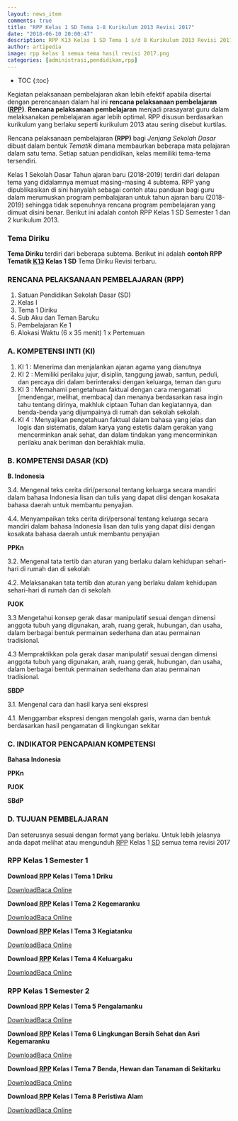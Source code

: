 ```yaml
---
layout: news_item
comments: true
title: "RPP Kelas 1 SD Tema 1-8 Kurikulum 2013 Revisi 2017"
date: "2018-06-10 20:00:47"
description: RPP K13 Kelas 1 SD Tema 1 s/d 8 Kurikulum 2013 Revisi 2017 ini sebagai referensi atau contoh dalam membuat program pembelajaran (RPP) tahun Ajaran 2018-2019.
author: artipedia
image: rpp kelas 1 semua tema hasil revisi 2017.png
categories: [administrasi,pendidikan,rpp]
---
```

* TOC
{:toc}

Kegiatan pelaksanaan pembelajaran akan lebih efektif apabila disertai dengan perencanaan dalam hal ini <b>rencana pelaksanaan pembelajaran (<acronym title="Rencana Pelaksanaan Pembelajaran">RPP</acronym>)</b>. <b>Rencana pelaksanaan pembelajaran</b> menjadi prasayarat guru dalam melaksanakan pembelajaran agar lebih optimal. RPP disusun berdasarkan kurikulum yang berlaku seperti kurikulum 2013 atau sering disebut kurtilas. 

Rencana pelaksanaan pembelajaran <b>(RPP)</b> bagi <i>Jenjang Sekolah Dasar</i> dibuat dalam bentuk <i>Tematik</i> dimana membaurkan beberapa mata pelajaran dalam satu tema. Setiap satuan pendidikan, kelas memiliki tema-tema tersendiri. 

Kelas 1 Sekolah Dasar Tahun ajaran baru (2018-2019) terdiri dari delapan tema yang didalamnya memuat masing-masing 4 subtema. RPP yang dipublikasikan di sini hanyalah sebagai contoh atau panduan bagi guru dalam merumuskan program pembalajaran untuk tahun ajaran baru (2018-2019) sehingga tidak sepenuhnya rencana program pembelajaran yang dimuat disini benar. Berikut ini adalah contoh RPP Kelas 1 SD Semester 1 dan 2 kurikulum 2013.

### Tema Diriku
<b>Tema Diriku</b> terdiri dari beberapa subtema. Berikut ini adalah <b>contoh RPP Tematik <acronym title="Kurikulum 2013">K13</acronym> Kelas 1 SD</b> Tema Diriku Revisi terbaru.

### RENCANA PELAKSANAAN PEMBELAJARAN (RPP)
1. Satuan Pendidikan Sekolah Dasar (SD)
2. Kelas I 
3. Tema 1 Diriku
4. Sub Aku dan Teman Baruku
5. Pembelajaran Ke 1
6. Alokasi Waktu (6 x 35 menit) 1 x Pertemuan

### A. KOMPETENSI INTI (KI)
1. KI 1 : Menerima dan menjalankan ajaran agama yang dianutnya
2. KI 2 : Memiliki perilaku jujur, disiplin, tanggung jawab, santun, peduli, dan percaya diri dalam berinteraksi dengan keluarga, teman dan guru
3. KI 3 : Memahami pengetahuan faktual dengan cara mengamati [mendengar, melihat, membaca] dan menanya berdasarkan rasa ingin tahu tentang dirinya, makhluk ciptaan Tuhan dan kegiatannya, dan benda-benda yang dijumpainya di rumah dan sekolah sekolah.
4. KI 4 : Menyajikan pengetahuan faktual dalam bahasa yang jelas dan logis dan sistematis, dalam karya yang estetis dalam gerakan yang mencerminkan anak sehat, dan dalam tindakan yang mencerminkan perilaku anak beriman dan berakhlak mulia.

### B. KOMPETENSI DASAR (KD)
<strong>B. Indonesia</strong><br/>

3.4. Mengenal teks cerita diri/personal tentang keluarga secara mandiri dalam bahasa Indonesia lisan dan tulis yang dapat diisi dengan kosakata bahasa daerah untuk membantu penyajian.

4.4. Menyampaikan teks cerita diri/personal tentang keluarga secara mandiri dalam bahasa Indonesia lisan dan tulis yang dapat diisi dengan kosakata bahasa daerah untuk membantu penyajian

<strong>PPKn</strong>

3.2. Mengenal tata tertib dan aturan yang berlaku dalam kehidupan sehari-hari di rumah dan di sekolah

4.2. Melaksanakan tata tertib dan aturan yang berlaku dalam kehidupan sehari-hari di rumah dan di sekolah

<strong>PJOK</strong>

3.3 Mengetahui konsep gerak dasar manipulatif sesuai dengan dimensi anggota tubuh yang digunakan, arah, ruang gerak, hubungan, dan usaha, dalam berbagai bentuk permainan sederhana dan atau permainan tradisional.

4.3 Mempraktikkan pola gerak dasar manipulatif sesuai dengan dimensi anggota tubuh yang digunakan, arah, ruang gerak, hubungan, dan usaha, dalam berbagai bentuk permainan sederhana dan atau permainan tradisional.

<strong>SBDP</strong>

3.1. Mengenal cara dan hasil karya seni ekspresi

4.1. Menggambar ekspresi dengan mengolah garis, warna dan bentuk berdasarkan hasil pengamatan di lingkungan sekitar

### C. INDIKATOR PENCAPAIAN KOMPETENSI
<strong>Bahasa Indonesia</strong>

<strong>PPKn</strong>

<strong>PJOK</strong>

<strong>SBdP</strong>

### D. TUJUAN PEMBELAJARAN
Dan seterusnya sesuai dengan format yang berlaku. Untuk lebih jelasnya anda dapat melihat atau mengunduh <acronym title="Rencana Pelaksanaan Pembelajaran">RPP</acronym> Kelas 1 <acronym title="Sekolah Dasar">SD</acronym> semua tema revisi 2017


### RPP Kelas 1 Semester 1
<p><strong>Download <acronym title="Rencana Pelaksanaan Pembelajaran">RPP</acronym> Kelas I Tema 1 Driku</strong></p>
<p><a class="button download" href="https://docs.google.com/uc?export=download&id=0B5QcJ2Mo9-L2cXRfX1JKU0xjUWs" rel="nofollow" target="_blank" title="Download">Download</a><a class="button demo open-dialog" href="https://drive.google.com/file/d/0B5QcJ2Mo9-L2cXRfX1JKU0xjUWs/preview" Title="Baca Online" rel="nofollow">Baca Online</a></p>

<p><strong>Download <acronym title="Rencana Pelaksanaan Pembelajaran">RPP</acronym> Kelas I Tema 2 Kegemaranku</strong></p>
<p><a class="button download" href="https://docs.google.com/uc?export=download&id=0B5QcJ2Mo9-L2NzE4bC05czduOTQ" rel="nofollow" target="_blank" title="Download">Download</a><a class="button demo open-dialog" href="https://drive.google.com/file/d/0B5QcJ2Mo9-L2NzE4bC05czduOTQ/preview" Title="Baca Online" rel="nofollow">Baca Online</a></p>

<p><strong>Download <acronym title="Rencana Pelaksanaan Pembelajaran">RPP</acronym> Kelas I Tema 3 Kegiatanku</strong></p>
<p><a class="button download" href="https://docs.google.com/uc?export=download&id=0B5QcJ2Mo9-L2azgxSWNnbUhnWkU" rel="nofollow" target="_blank" title="Download">Download</a><a class="button demo open-dialog" href="https://drive.google.com/file/d/0B5QcJ2Mo9-L2azgxSWNnbUhnWkU/preview" Title="Baca Online" rel="nofollow">Baca Online</a></p>

<p><strong>Download <acronym title="Rencana Pelaksanaan Pembelajaran">RPP</acronym> Kelas I Tema 4 Keluargaku</strong></p>
<p><a class="button download" href="https://docs.google.com/uc?export=download&id=0B5QcJ2Mo9-L2ZmFaRzljVVdXdEU" rel="nofollow" target="_blank" title="Download">Download</a><a class="button demo open-dialog" href="https://drive.google.com/file/d/0B5QcJ2Mo9-L2ZmFaRzljVVdXdEU/preview" Title="Baca Online" rel="nofollow">Baca Online</a></p>

<h3>RPP Kelas 1 Semester 2</h3>
<p><strong>Download <acronym title="Rencana Pelaksanaan Pembelajaran">RPP</acronym> Kelas I Tema 5 Pengalamanku</strong></p>
<p><a class="button download" href="https://docs.google.com/uc?export=download&id=0B5QcJ2Mo9-L2ekprNnhGNF95aDg" rel="nofollow" target="_blank" title="Download">Download</a><a class="button demo open-dialog" href="https://drive.google.com/file/d/0B5QcJ2Mo9-L2ekprNnhGNF95aDg/preview" Title="Baca Online" rel="nofollow">Baca Online</a></p>

<p><strong>Download <acronym title="Rencana Pelaksanaan Pembelajaran">RPP</acronym> Kelas I Tema 6 Lingkungan Bersih Sehat dan Asri Kegemaranku</strong></p>
<p><a class="button download" href="https://docs.google.com/uc?export=download&id=0B5QcJ2Mo9-L2QWhiSVJEOWd4YkE" rel="nofollow" target="_blank" title="Download">Download</a><a class="button demo open-dialog" href="https://drive.google.com/file/d/0B5QcJ2Mo9-L2QWhiSVJEOWd4YkE/preview" Title="Baca Online" rel="nofollow">Baca Online</a></p>

<p><strong>Download <acronym title="Rencana Pelaksanaan Pembelajaran">RPP</acronym> Kelas I Tema 7 Benda, Hewan dan Tanaman di Sekitarku</strong></p>
<p><a class="button download" href="https://docs.google.com/uc?export=download&id=0B5QcJ2Mo9-L2UzlEZ2NXdURkcjA" rel="nofollow" target="_blank" title="Download">Download</a><a class="button demo open-dialog" href="https://drive.google.com/file/d/0B5QcJ2Mo9-L2UzlEZ2NXdURkcjA/preview" Title="Baca Online" rel="nofollow">Baca Online</a></p>

<p><strong>Download <acronym title="Rencana Pelaksanaan Pembelajaran">RPP</acronym> Kelas I Tema 8 Peristiwa Alam</strong></p>
<p><a class="button download" href="https://docs.google.com/uc?export=download&id=0B5QcJ2Mo9-L2dUtOT2JsWlZlS3M" rel="nofollow" target="_blank" title="Download">Download</a><a class="button demo open-dialog" href="https://drive.google.com/file/d/0B5QcJ2Mo9-L2dUtOT2JsWlZlS3M/preview" Title="Baca Online" rel="nofollow">Baca Online</a></p>
